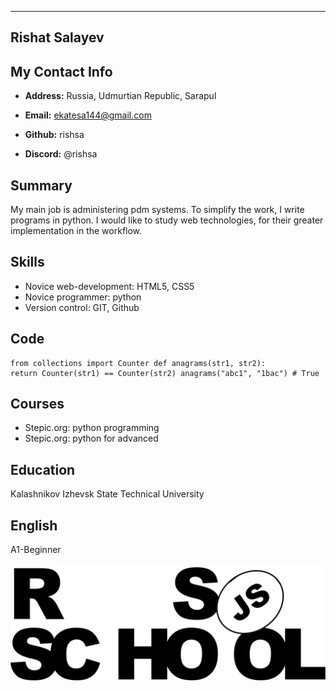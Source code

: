 -----------------------------------------------------------------
## Rishat Salayev

## My Contact Info

* **Address:** Russia, Udmurtian Republic, Sarapul

* **Email:** ekatesa144@gmail.com

* **Github:** rishsa

* **Discord:** @rishsa

## Summary

My main job is administering pdm systems. To simplify the work, I write programs in python. 
I would like to study web technologies, for their greater implementation in the workflow.

## Skills

* Novice web-development: HTML5, CSS5
* Novice programmer: python
* Version control: GIT, Github

## Code

```
from collections import Counter def anagrams(str1, str2):
return Counter(str1) == Counter(str2) anagrams("abc1", "1bac") # True
```
## Courses

* Stepic.org: python programming
* Stepic.org: python for advanced

## Education

Kalashnikov Izhevsk State Technical University

## English

A1-Beginner

![htpps://rs.school](/assets/svg/rs_school_js.svg)
